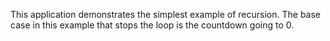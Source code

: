
This application demonstrates the simplest example of recursion. The base case in this example that stops the loop is the countdown going to 0.
